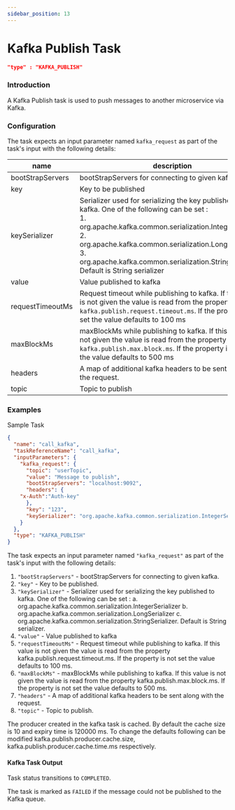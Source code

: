 ```yaml
---
sidebar_position: 13
---
```


# Kafka Publish Task
```json
"type" : "KAFKA_PUBLISH"
```

### Introduction

A Kafka Publish task is used to push messages to another microservice via Kafka.

### Configuration
The task expects an input parameter named ```kafka_request``` as part of the task's input with the following details:

|name|description|
|---|---|
| bootStrapServers |bootStrapServers for connecting to given kafka.|
|key|Key to be published|
|keySerializer | Serializer used for serializing the key published to kafka.  One of the following can be set : <br/> 1. org.apache.kafka.common.serialization.IntegerSerializer<br/>2. org.apache.kafka.common.serialization.LongSerializer<br/>3. org.apache.kafka.common.serialization.StringSerializer. <br/>Default is String serializer  |
|value| Value published to kafka|
|requestTimeoutMs| Request timeout while publishing to kafka. If this value is not given the value is read from the property `kafka.publish.request.timeout.ms`. If the property is not set the value defaults to 100 ms |
|maxBlockMs| maxBlockMs while publishing to kafka. If this value is not given the value is read from the property `kafka.publish.max.block.ms`. If the property is not set the value defaults to 500 ms |
|headers|A map of additional kafka headers to be sent along with the request.|
|topic|Topic to publish|

### Examples

Sample Task 


```json
{
  "name": "call_kafka",
  "taskReferenceName": "call_kafka",
  "inputParameters": {
    "kafka_request": {
      "topic": "userTopic",
      "value": "Message to publish",
      "bootStrapServers": "localhost:9092",
      "headers": {
    "x-Auth":"Auth-key"    
      },
      "key": "123",
      "keySerializer": "org.apache.kafka.common.serialization.IntegerSerializer"
    }
  },
  "type": "KAFKA_PUBLISH"
}
```

The task expects an input parameter named `"kafka_request"` as part
of the task's input with the following details:

1. `"bootStrapServers"` - bootStrapServers for connecting to given kafka.
2. `"key"` - Key to be published.
3. `"keySerializer"` - Serializer used for serializing the key published to kafka. 
One of the following can be set :
a. org.apache.kafka.common.serialization.IntegerSerializer
b. org.apache.kafka.common.serialization.LongSerializer
c. org.apache.kafka.common.serialization.StringSerializer.
Default is String serializer.
4. `"value"` - Value published to kafka
5. `"requestTimeoutMs"` - Request timeout while publishing to kafka. 
If this value is not given the value is read from the property 
kafka.publish.request.timeout.ms. If the property is not set the value
defaults to 100 ms.
6. `"maxBlockMs"` - maxBlockMs while publishing to kafka. If this value is
not given the value is read from the property kafka.publish.max.block.ms.
If the property is not set the value defaults to 500 ms.
7. `"headers"` - A map of additional kafka headers to be sent along with
the request.
8. `"topic"` - Topic to publish.

The producer created in the kafka task is cached. By default
the cache size is 10 and expiry time is 120000 ms. To change the
defaults following can be modified 
kafka.publish.producer.cache.size,
kafka.publish.producer.cache.time.ms respectively.

#### Kafka Task Output

Task status transitions to `COMPLETED`.

The task is marked as `FAILED` if the message could not be published to
the Kafka queue.